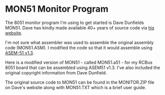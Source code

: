 # MON51 Monitor Program
The 8051 monitor program I'm using to get started is Dave Dunfields MON51. Dave has kindly made available 40+ years of source code via [his website](https://dunfield.themindfactory.com/).

I'm not sure what assembler was used to assemble the original assembly code (MON51.ASM). I modified the code so that it would assemble using [ASEM-51 v1.3](https://plit.de/asem-51/download.htm).

Here is a modified version of MON51 - called MON51.a51 - for my RCBus 8051 board that can be assembled using ASEM51 v1.3. I've also included the original copyright information from Dave Dunfield.

The original source code to MON51 can be found in the MONITOR.ZIP file on Dave's website along with MON51.TXT which is a brief user guide.

